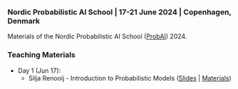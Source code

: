### Nordic Probabilistic AI School | 17-21 June 2024 | Copenhagen, Denmark
Materials of the Nordic Probabilistic AI School ([ProbAI](https://www.probabilistic.ai)) 2024.

### Teaching Materials

* Day 1 (Jun 17):
  - Silja Renooij - Introduction to Probabilistic Models ([Slides](day1/SR-IntroProbModels2024.pdf) | [Materials](day1/README.md))


